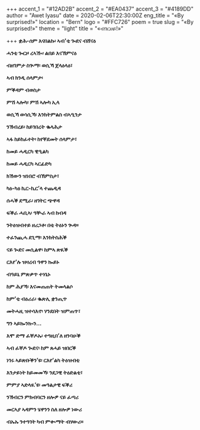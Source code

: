 +++
accent_1 = "#12AD2B"
accent_2 = "#EA0437"
accent_3 = "#4189DD"
author = "Awet Iyasu"
date = 2020-02-06T22:30:00Z
eng_title = "«By surprised!»"
location = "Bern"
logo = "#FFC726"
poem = true
slug = "«By surprised!»"
theme = "light"
title = "«ብገርሀይ!»"

+++
**ቋሕ-ሰም እናበልኩ፡ ኣብ'ቲ ጐደና ብሸናዕ**

**ሓንቲ ጐርዞ ረኣዂ፡ ልበይ እናኽምናዕ**

**ብዘገምታ ስጒማ፡ ወሲኻ ጀላዕላዕ፣**

**ኣብ ክንዲ ሰላምታ፡** 

**ምቕዳም ብወስታ**

**ምሽ ኣሎካ፡ ምሽ ኣሎካ ኢላ**

**ወሲኻ ወሳሲኻ፡ እንክትምልስ ብኣዒንታ**

**ንኽብረይ፡ ከይገበረት ቈላሕታ**

**ኣፋ ከይከፈተት፡ ከየቐደመት ሰላምታ፣**

**ከመይ ሓዲርካ ዊዒልካ**

**ከመይ ሓዲርካ ኣርፊድካ**

**ክኸውን ዝነበሮ ብኽምስታ፣**

**ካዕ-ካዕ ኪር-ኪር’ላ ተጨዲዳ**

**ሰሓቕ ደሚራ፡ ዘገትር ጭዋዳ**

**ፍቕራ ሓቢኣ፡ ዓቚራ ኣብ ከብዳ**

**ንትዕዝብተይ ዘሪጋቶ፡ በቲ ትዕኑን ጒዳ።**

**ተፈንጪሓ ደጊማ፡ እንክትስሕቕ**

**ናይ ጐደና መሲልዋ፡ ከምኣ ጽዪቕ**

**ርእየ’ሉ ዝዛረብ ዓዋን ኰይኑ**

**ብዓይኒ ምጽቃጥ ተሃኒኑ**

**ከም ሕያኻ፡ እናመጠጠት ትመላልሶ**

**ከም’ቲ ብዕሪራ፡ ቈጽሊ ቋንጢጥ**

**መትሓዚ ዝተሳእኖ፡ ሃንደበት ዝምጠጥ፣**

**ግን ኣይኰንኲን…**

**እሞ ድማ ፈቐዶኡ፡ ተዓዚበ’ለ ዘንባሁቕ**

**ኣብ ፈቐዶ ጐደና፡ ከም ጸሓይ ዝበርቕ**

**ነገሩ ኣይጽቡቕን’ዩ፡ ርእየ’ልካ ትዕዝብቲ**

**እንታይነት ከይመመኻ፡ ንደጋዊ ትዕድልቲ፣**

**ምምያ ኣድላዪ’ዩ፡ መዓልታዊ ፍቕሪ**

**ንኽብርን ምክብባርን ዘሎዎ ናይ ፈጣሪ**

**መርኣያ ኣዳምን ሄዋንን ስለ ዘሎዎ ነውሪ**

**ብኡኡ ንተዓገት ካብ ምቊማት ብሃውሪ።**